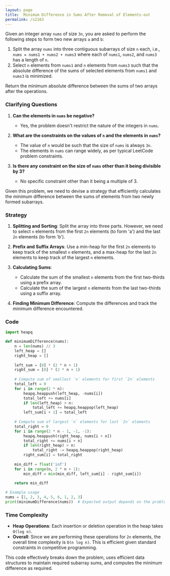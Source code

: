 ```yaml
---
layout: page
title:  Minimum Difference in Sums After Removal of Elements-out
permalink: /s2163
---
```


Given an integer array `nums` of size `3n`, you are asked to perform the following steps to form two new arrays `a` and `b`:

1. Split the array `nums` into three contiguous subarrays of size `n` each, i.e., `nums = nums1 + nums2 + nums3` where each of `nums1`, `nums2`, and `nums3` has a length of `n`.
2. Select `n` elements from `nums1` and `n` elements from `nums3` such that the absolute difference of the sums of selected elements from `nums1` and `nums3` is minimized.

Return the minimum absolute difference between the sums of two arrays after the operations.

### Clarifying Questions

1. **Can the elements in `nums` be negative?**
   - Yes, the problem doesn't restrict the nature of the integers in `nums`.

2. **What are the constraints on the values of `n` and the elements in `nums`?**
   - The value of `n` would be such that the size of `nums` is always `3n`.
   - The elements in `nums` can range widely, as per typical LeetCode problem constraints.

3. **Is there any constraint on the size of `nums` other than it being divisible by 3?**
   - No specific constraint other than it being a multiple of 3.

Given this problem, we need to devise a strategy that efficiently calculates the minimum difference between the sums of elements from two newly formed subarrays.

### Strategy

1. **Splitting and Sorting**: Split the array into three parts. However, we need to select `n` elements from the first `2n` elements (to form 'a') and the last `2n` elements (to form 'b').

2. **Prefix and Suffix Arrays**: Use a min-heap for the first `2n` elements to keep track of the smallest `n` elements, and a max-heap for the last `2n` elements to keep track of the largest `n` elements.

3. **Calculating Sums**:
    - Calculate the sum of the smallest `n` elements from the first two-thirds using a prefix array.
    - Calculate the sum of the largest `n` elements from the last two-thirds using a suffix array.

4. **Finding Minimum Difference**: Compute the differences and track the minimum difference encountered.

### Code

```python
import heapq

def minimumDifference(nums):
    n = len(nums) // 3
    left_heap = []
    right_heap = []
    
    left_sum = [0] * (2 * n + 1)
    right_sum = [0] * (2 * n + 1)
    
    # Compute sum of smallest `n` elements for first `2n` elements
    total_left = 0
    for i in range(2 * n):
        heapq.heappush(left_heap, -nums[i])
        total_left += nums[i]
        if len(left_heap) > n:
            total_left += heapq.heappop(left_heap)
        left_sum[i + 1] = total_left
    
    # Compute sum of largest `n` elements for last `2n` elements
    total_right = 0
    for i in range(2 * n - 1, -1, -1):
        heapq.heappush(right_heap, nums[i + n])
        total_right += nums[i + n]
        if len(right_heap) > n:
            total_right -= heapq.heappop(right_heap)
        right_sum[i] = total_right
    
    min_diff = float('inf')
    for i in range(n, 2 * n + 1):
        min_diff = min(min_diff, left_sum[i] - right_sum[i])
    
    return min_diff

# Example usage
nums = [1, 2, 3, 4, 5, 6, 1, 2, 3]
print(minimumDifference(nums))  # Expected output depends on the problem constraints and input
```

### Time Complexity
- **Heap Operations**: Each insertion or deletion operation in the heap takes `O(log n)`.
- **Overall**: Since we are performing these operations for `2n` elements, the overall time complexity is `O(n log n)`. This is efficient given standard constraints in competitive programming.

This code effectively breaks down the problem, uses efficient data structures to maintain required subarray sums, and computes the minimum difference as required.